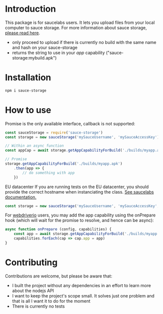 # Introduction
This package is for saucelabs users. It lets you upload files from your local computer to sauce storage. For more information about sauce storage, [please read here](https://wiki.saucelabs.com/display/DOCS/Temporary+Storage+Methods).

* only proceed to upload if there is currently no build with the same name and hash on your sauce-storage
* returns the string to use in your *app* capability ("sauce-storage:mybuild.apk")

# Installation

```bash
npm i sauce-storage
```

# How to use
Promise is the only available interface, callback is not supported:
```javascript
const sauceStorage = require('sauce-storage')
const storage = new sauceStorage('mySauceUsername', 'mySauceAccessKey')

// Within an async function
const appCap = await storage.getAppCapabilityForBuild('./builds/myapp.apk')

// Promise
storage.getAppCapabilityForBuild('./builds/myapp.apk')
	.then(app => {
		// do something with app
	})
```

EU datacenter
If you are running tests on the EU datacenter, you should provide the correct hostname when instanciating the class. [See saucelabs documentation.](https://wiki.saucelabs.com/display/DOCS/Sauce+Labs+European+Data+Center+Configuration+Information)
```javascript
const storage = new sauceStorage('mySauceUsername', 'mySauceAccessKey', 'eu-central-1.saucelabs.com')
```

For [webdriverio](http://webdriver.io) users, you may add the app capability using the onPrepare hook (which will wait for the promise to resolve, and hence can be async):
```javascript
async function onPrepare (config, capabilities) {
	const app = await storage.getAppCapabilityForBuild('./builds/myapp.apk')
	capabilities.forEach(cap => cap.app = app)
}
```

# Contributing
Contributions are welcome, but please be aware that:
* I built the project without any dependencies in an effort to learn more about the nodejs API
* I want to keep the project's scope small. It solves just one problem and that is all I want it to do for the moment
* There is currently no tests